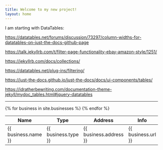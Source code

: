 ```yaml
---
title: Welcome to my new project!
layout: home
---
```


I am starting with DataTables:

https://datatables.net/forums/discussion/73297/column-widths-for-datatables-on-just-the-docs-github-page

https://talk.jekyllrb.com/t/filter-page-functionality-ebay-amazon-style/1251/

https://jekyllrb.com/docs/collections/

https://datatables.net/plug-ins/filtering/

https://just-the-docs.github.io/just-the-docs/docs/ui-components/tables/

https://idratherbewriting.com/documentation-theme-jekyll/mydoc_tables.html#jquery-datatables

---

<script type="text/javascript" src="jquery.dataTables.js"></script>
<script type="text/javascript" src="dataTables.filter.html.js"></script>
<script type="text/javascript">
    $(document).ready(function() {
        $('#example').dataTable( {
            "columnDefs": [
                { type: "type", targets: 0 }
            ]
        } );
    } );
</script>

<link rel="stylesheet" type="text/css" href="https://cdn.datatables.net/1.13.2/css/jquery.dataTables.css">
<script type="text/javascript" charset="utf8" src="https://code.jquery.com/jquery-3.6.3.min.js"></script>
<script type="text/javascript" charset="utf8" src="https://cdn.datatables.net/1.13.2/js/jquery.dataTables.js"></script>
<script>
$(document).ready( function () {
    $('#businesses_table').DataTable();
} );
</script>


<table id="businesses_table">
  <thead>  
    <tr>
        <th>Name</th>
        <th>Type</th>
        <th>Address</th>
        <th>Info</th>
    </tr>
  </thead>
  <tbody>
  {% for business in site.businesses %}
    <tr>
        <td>{{ business.name }}</td>
        <td>{{ business.type }}</td>
        <td>{{ business.address }}</td>
        <td>{{ business.url }}</td>
    </tr>
    {% endfor %}
  </tbody>
</table>

